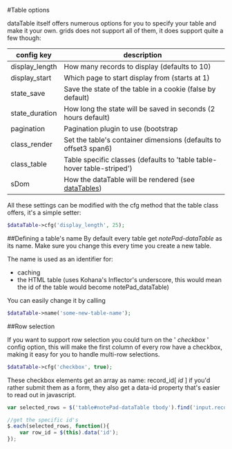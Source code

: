 #Table options

dataTable itself offers numerous options for you to specify your table and make it your own.
grids does not support all of them, it does support quite a few though:

config key		| description
----------------|-------------
display_length	| How many records to display (defaults to 10)
display_start	| Which page to start display from (starts at 1)
state_save		| Save the state of the table in a cookie (false by default)
state_duration	| How long the state will be saved in seconds (2 hours default)
pagination		| Pagination plugin to use (bootstrap|fullnumbers|twobutton)
class_render	| Set the table's container dimensions (defaults to offset3 span6)
class_table		| Table specific classes (defaults to 'table table-hover table-striped')
sDom			| How the dataTable will be rendered (see [dataTables](http://datatables.net/usage/options#sDom))

All these settings can be modified with the cfg method that the table class offers, it's a simple setter:
```php
$dataTable->cfg('display_length', 25);
```

##Defining a table's name
By default every table get *notePad-dataTable* as its name. Make sure you change this every time you create a new table.

The name is used as an identifier for:
- caching 
- the HTML table (uses Kohana's Inflector's underscore, this would mean the id of the table would become notePad_dataTable)

You can easily change it by calling
```php
$dataTable->name('some-new-table-name');
```

##Row selection

If you want to support row selection you could turn on the ' *checkbox* ' config option, this will make the first column of every row have a checkbox, making it easy for you to handle multi-row selections.
```php
$dataTable->cfg('checkbox', true);
```

These checkbox elements get an array as name: record_id[ *id* ] if you'd rather submit them as a form, they also get a data-id property that's easier to read out in javascript.
```javascript
var selected_rows = $('table#notePad-dataTable tbody').find('input.record-select:checked');

//get the specific id's
$.each(selected_rows, function(){
	var row_id = $(this).data('id');
});
```